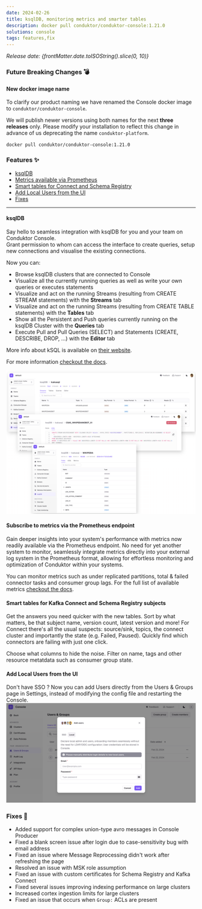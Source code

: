 ```yaml
---
date: 2024-02-26
title: ksqlDB, monitoring metrics and smarter tables
description: docker pull conduktor/conduktor-console:1.21.0
solutions: console
tags: features,fix
---
```


*Release date: {frontMatter.date.toISOString().slice(0, 10)}*

### Future Breaking Changes 💣
#### New docker image name
To clarify our product naming we have renamed the Console docker image to `conduktor/conduktor-console`.

We will publish newer versions using both names for the next **three releases** only. Please modify your installation to reflect this change in advance of us deprecating the name `conduktor-platform`.

````shell
docker pull conduktor/conduktor-console:1.21.0
````

### Features ✨

- [ksqlDB](#ksql-db)
- [Metrics available via Prometheus](#subscribe-to-metrics-via-the-prometheus-endpoint)
- [Smart tables for Connect and Schema Registry](#smart-tables-for-kafka-connect-and-schema-registry-subjects)
- [Add Local Users from the UI](#add-local-users-from-the-ui)
- [Fixes](#fixes-🔨)

---

#### ksqlDB
Say hello to seamless integration with ksqlDB for you and your team on Conduktor Console.   
Grant permission to whom can access the interface to create queries, setup new connections and visualise the existing connections.

Now you can:

* Browse ksqlDB clusters that are connected to Console
* Visualize all the currently running queries as well as write your own queries or executes statements
* Visualize and act on the running Streams (resulting from CREATE STREAM statements) with the **Streams** tab
* Visualize and act on the running Streams (resulting from CREATE TABLE statements) with the **Tables** tab
* Show all the Persistent and Push queries currently running on the ksqlDB Cluster with the **Queries** tab
* Execute Pull and Pull Queries (SELECT) and Statements (CREATE, DESCRIBE, DROP, ...) with the **Editor** tab

More info about kSQL is available on [their website](https://docs.ksqldb.io/en/latest/concepts/).

For more information [checkout the docs](https://docs.conduktor.io/platform/navigation/console/ksqldb/).

![New navigation](/images/changelog/platform/v21/ksqlComp.png)

#### Subscribe to metrics via the Prometheus endpoint

Gain deeper insights into your system's performance with metrics now readily available via the Prometheus endpoint. No need for yet another system to monitor, seamlessly integrate metrics directly into your external log system in the Prometheus format, allowing for effortless monitoring and optimization of Conduktor within your systems.

You can monitor metrics such as under replicated partitions, total & failed connector tasks and consumer group lags. For the full list of available metrics [checkout the docs](https://docs.conduktor.io/platform/reference/metric-reference/).

#### Smart tables for Kafka Connect and Schema Registry subjects

Get the answers you need quicker with the new tables. Sort by what matters, be that subject name, version count, latest version and more! For Connect there's all the usual suspects: source/sink, topics, the connect cluster and importantly the state (e.g. Failed, Paused). Quickly find which connectors are failing with just one click. 

Choose what columns to hide the noise. Filter on name, tags and other resource metatdata such as consumer group state.

#### Add Local Users from the UI

Don't have SSO ? Now you can add Users directly from the Users & Groups page in Settings, instead of modifying the config file and restarting the Console.
![Add Users](/images/changelog/platform/v21/add-users.png)

### Fixes 🔨
- Added support for complex union-type avro messages in Console Producer
- Fixed a blank screen issue after login due to case-sensitivity bug with email address
- Fixed an issue where Message Reprocessing didn't work after refreshing the page
- Resolved an issue with MSK role assumption
- Fixed an issue with custom certificates for Schema Registry and Kafka Connect
- Fixed several issues improving indexing performance on large clusters
- Increased cortex ingestion limits for large clusters
- Fixed an issue that occurs when `Group:` ACLs are present
